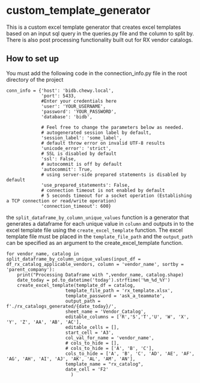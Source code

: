 # custom_template_generator
This is a custom excel template generator that creates excel templates based on an input sql query in the queries.py file and the column to split by. 
There is also post processing functionality built out for RX vendor catalogs.


## How to set up
You must add the following code in the connection_info.py file in the root directory of the project
```
conn_info = {'host': 'bidb.chewy.local',
             'port': 5433,
             #Enter your credentials here
             'user': 'YOUR_USERNAME',
             'password': 'YOUR_PASSWORD',
             'database': 'bidb',
             
             # Feel free to change the parameters below as needed.
             # autogenerated session label by default,
             'session_label': 'some_label',
             # default throw error on invalid UTF-8 results
             'unicode_error': 'strict',
             # SSL is disabled by default
             'ssl': False,
             # autocommit is off by default
             'autocommit': True,
             # using server-side prepared statements is disabled by default
             'use_prepared_statements': False,
             # connection timeout is not enabled by default
             # 5 seconds timeout for a socket operation (Establishing a TCP connection or read/write operation)
             'connection_timeout': 600}
```
the ```split_dataframe_by_column_unique_values``` function is a generator that generates a dataframe for each unique value in ```column``` and outputs in to the excel template file using the ```create_excel_template``` function.
The excel template file must be placed in the ```template_file_path``` and the ```output_path``` can be specified as an argument to the create_excel_template function.


```
for vendor_name, catalog in split_dataframe_by_column_unique_values(input_df = df_rx_catalog_applicable_vendors, column = 'vendor_name', sortby = 'parent_company'):
    print("Processing Dataframe with ",vendor_name, catalog.shape)
    date_today = pd.to_datetime('today').strftime('%m_%d_%Y')
    create_excel_template(template_df = catalog,
                      template_file_path = 'rx_template.xlsx',
                      template_password = 'ask_a_teammate',
                      output_path = f'./rx_catalogs_generated/{date_today}/',
                      sheet_name = 'Vendor_Catalog',
                      editable_columns = ['R','S','T','U', 'W', 'X', 'Y', 'Z', 'AA', 'AB', 'AC'],
                      editable_cells = [],
                      start_cell = 'A3',
                      col_val_for_name = 'vendor_name',
                      # cols_to_hide = [],
                      # cols_to_hide = ['A', 'B', 'C'],
                      cols_to_hide = ['A', 'B', 'C', 'AD', 'AE', 'AF', 'AG', 'AH', 'AI', 'AJ', 'AK', 'AL', 'AM', 'AN'],
                      template_name = "rx_catalog",
                      date_cell = 'F2'
                        )
```

